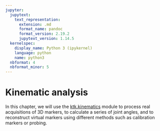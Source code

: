 ```yaml
---
jupyter:
  jupytext:
    text_representation:
      extension: .md
      format_name: pandoc
      format_version: 2.19.2
      jupytext_version: 1.14.5
  kernelspec:
    display_name: Python 3 (ipykernel)
    language: python
    name: python3
  nbformat: 4
  nbformat_minor: 5
---
```


# Kinematic analysis

In this chapter, we will use the [ktk.kinematics](api/ktk.kinematics.rst) module to process real acquisitions of 3D markers, to calculate a series of joint angles, and to reconstruct virtual markers using different methods such as calibration markers or probing.

```{tableofcontents}
```
